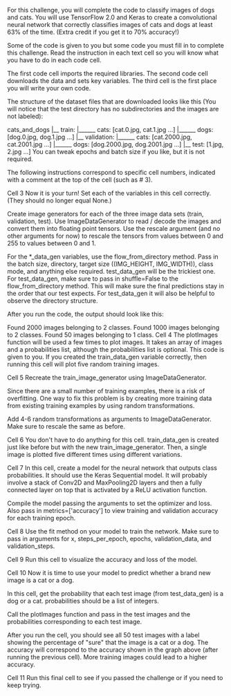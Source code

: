 For this challenge, you will complete the code to classify images of dogs and cats. You will use TensorFlow 2.0 and Keras to create a convolutional neural network that correctly classifies images of cats and dogs at least 63% of the time. (Extra credit if you get it to 70% accuracy!)

Some of the code is given to you but some code you must fill in to complete this challenge. Read the instruction in each text cell so you will know what you have to do in each code cell.

The first code cell imports the required libraries. The second code cell downloads the data and sets key variables. The third cell is the first place you will write your own code.

The structure of the dataset files that are downloaded looks like this (You will notice that the test directory has no subdirectories and the images are not labeled):

cats_and_dogs
|__ train:
    |______ cats: [cat.0.jpg, cat.1.jpg ...]
    |______ dogs: [dog.0.jpg, dog.1.jpg ...]
|__ validation:
    |______ cats: [cat.2000.jpg, cat.2001.jpg ...]
    |______ dogs: [dog.2000.jpg, dog.2001.jpg ...]
|__ test: [1.jpg, 2.jpg ...]
You can tweak epochs and batch size if you like, but it is not required.

The following instructions correspond to specific cell numbers, indicated with a comment at the top of the cell (such as # 3).

Cell 3
Now it is your turn! Set each of the variables in this cell correctly. (They should no longer equal None.)

Create image generators for each of the three image data sets (train, validation, test). Use ImageDataGenerator to read / decode the images and convert them into floating point tensors. Use the rescale argument (and no other arguments for now) to rescale the tensors from values between 0 and 255 to values between 0 and 1.

For the *_data_gen variables, use the flow_from_directory method. Pass in the batch size, directory, target size ((IMG_HEIGHT, IMG_WIDTH)), class mode, and anything else required. test_data_gen will be the trickiest one. For test_data_gen, make sure to pass in shuffle=False to the flow_from_directory method. This will make sure the final predictions stay in the order that our test expects. For test_data_gen it will also be helpful to observe the directory structure.

After you run the code, the output should look like this:

Found 2000 images belonging to 2 classes.
Found 1000 images belonging to 2 classes.
Found 50 images belonging to 1 class.
Cell 4
The plotImages function will be used a few times to plot images. It takes an array of images and a probabilities list, although the probabilities list is optional. This code is given to you. If you created the train_data_gen variable correctly, then running this cell will plot five random training images.

Cell 5
Recreate the train_image_generator using ImageDataGenerator.

Since there are a small number of training examples, there is a risk of overfitting. One way to fix this problem is by creating more training data from existing training examples by using random transformations.

Add 4-6 random transformations as arguments to ImageDataGenerator. Make sure to rescale the same as before.

Cell 6
You don't have to do anything for this cell. train_data_gen is created just like before but with the new train_image_generator. Then, a single image is plotted five different times using different variations.

Cell 7
In this cell, create a model for the neural network that outputs class probabilities. It should use the Keras Sequential model. It will probably involve a stack of Conv2D and MaxPooling2D layers and then a fully connected layer on top that is activated by a ReLU activation function.

Compile the model passing the arguments to set the optimizer and loss. Also pass in metrics=['accuracy'] to view training and validation accuracy for each training epoch.

Cell 8
Use the fit method on your model to train the network. Make sure to pass in arguments for x, steps_per_epoch, epochs, validation_data, and validation_steps.

Cell 9
Run this cell to visualize the accuracy and loss of the model.

Cell 10
Now it is time to use your model to predict whether a brand new image is a cat or a dog.

In this cell, get the probability that each test image (from test_data_gen) is a dog or a cat. probabilities should be a list of integers.

Call the plotImages function and pass in the test images and the probabilities corresponding to each test image.

After you run the cell, you should see all 50 test images with a label showing the percentage of "sure" that the image is a cat or a dog. The accuracy will correspond to the accuracy shown in the graph above (after running the previous cell). More training images could lead to a higher accuracy.

Cell 11
Run this final cell to see if you passed the challenge or if you need to keep trying.
